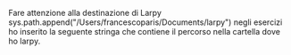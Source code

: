 Fare attenzione alla destinazione di Larpy
sys.path.append("/Users/francescoparis/Documents/larpy")
negli esercizi ho inserito la seguente stringa che contiene il percorso nella cartella dove ho larpy.